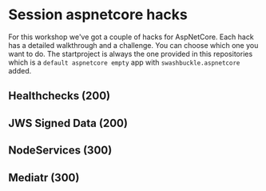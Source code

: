 # Session aspnetcore hacks

For this workshop we've got a couple of hacks for AspNetCore. Each hack has a detailed walkthrough and a challenge. You can choose which one you want to do.
The startproject is always the one provided in this repositories which is a `default aspnetcore empty` app with `swashbuckle.aspnetcore` added.

## Healthchecks (200)

## JWS Signed Data (200)

## NodeServices (300)

## Mediatr (300)